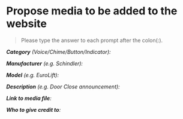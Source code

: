# Propose media to be added to the website

>Please type the answer to each prompt after the colon(:).

*__Category__ (Voice/Chime/Button/Indicator):*

*__Manufacturer__ (e.g. Schindler):*

*__Model__ (e.g. EuroLift):*

*__Description__ (e.g. Door Close announcement):*

*__Link to media file__:*

*__Who to give credit to__:*
